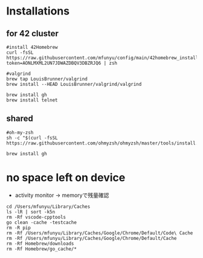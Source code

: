 # Installations

## for 42 cluster
```
#install 42Homebrew
curl -fsSL https://raw.githubusercontent.com/mfunyu/config/main/42homebrew_install.sh?token=AONLMXML2UN7JDWAZDBQV3DBZRJQ6 | zsh

#valgrind
brew tap LouisBrunner/valgrind
brew install --HEAD LouisBrunner/valgrind/valgrind

brew install gh
brew install telnet

```

## shared
```
#oh-my-zsh
sh -c "$(curl -fsSL https://raw.githubusercontent.com/ohmyzsh/ohmyzsh/master/tools/install.sh)"

brew install gh
```

# no space left on device
- activity monitor -> memoryで残量確認 
```
cd /Users/mfunyu/Library/Caches
ls -lR | sort -k5n
rm -Rf vscode-cpptools
go clean -cache -testcache
rm -R pip
rm -Rf /Users/mfunyu/Library/Caches/Google/Chrome/Default/Code\ Cache
rm -Rf /Users/mfunyu/Library/Caches/Google/Chrome/Default/Cache
rm -Rf Homebrew/downloads
rm -Rf Homebrew/go_cache/*
```
